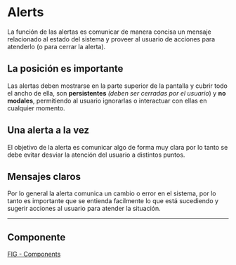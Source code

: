 # Alerts

La función de las alertas es comunicar de manera concisa un mensaje relacionado al estado del sistema y proveer al usuario de acciones para atenderlo (o para cerrar la alerta).

## La posición es importante

Las alertas deben mostrarse en la parte superior de la pantalla y cubrir todo el ancho de ella, son **persistentes** _(deben ser cerradas por el usuario_) y **no modales**, permitiendo al usuario ignorarlas o interactuar con ellas en cualquier momento.

## Una alerta a la vez

El objetivo de la alerta es comunicar algo de forma muy clara por lo tanto se debe evitar desviar la atención del usuario a distintos puntos.

## Mensajes claros

Por lo general la alerta comunica un cambio o error en el sistema, por lo tanto es importante que se entienda facilmente lo que está sucediendo y sugerir acciones al usuario para atender la situación.

---

## Componente

[FIG - Components](https://www.figma.com/file/adTpzuue9VJyGt5D6bb45F/FIG---Components?node-id=2105%3A2448)